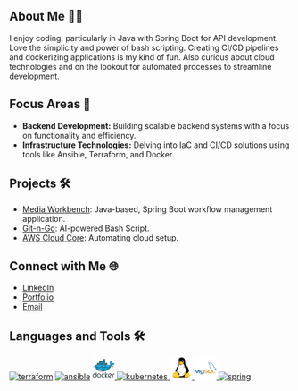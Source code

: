 ## About Me 👨‍💻

I enjoy coding, particularly in Java with Spring Boot for API development. 
Love the simplicity and power of bash scripting. 
Creating CI/CD pipelines and dockerizing applications is my kind of fun.
Also curious about cloud technologies and on the lookout for automated processes to streamline development.



## Focus Areas 🎯

- **Backend Development:** Building scalable backend systems with a focus on functionality and efficiency.
- **Infrastructure Technologies:** Delving into IaC and CI/CD solutions using tools like Ansible, Terraform, and Docker.



## Projects 🛠️

- [Media Workbench](https://github.com/fr3m3n/media-workbench): Java-based, Spring Boot workflow management application.
- [Git-n-Go](https://github.com/fr3m3n/git-n-go): AI-powered Bash Script.
- [AWS Cloud Core](https://github.com/fr3m3n/cloud-core): Automating cloud setup.



## Connect with Me 🌐

- [LinkedIn](https://www.linkedin.com/in/maximo-timochenko/)
- [Portfolio](https://stellinelab.io/)
- [Email](mailto:mtimochenko@tutanota.com)




## Languages and Tools 🛠️

<p align="left"> 
  <a href="https://www.terraform.io/" target="_blank" rel="noreferrer"><img src="https://www.vectorlogo.zone/logos/terraformio/terraformio-icon.svg" alt="terraform" width="40" height="40"/></a>
  <a href="https://www.ansible.com/" target="_blank" rel="noreferrer"><img src="https://www.vectorlogo.zone/logos/ansible/ansible-icon.svg" alt="ansible" width="40" height="40"/></a>
  <a href="https://www.docker.com/" target="_blank" rel="noreferrer"> <img src="https://raw.githubusercontent.com/devicons/devicon/master/icons/docker/docker-original-wordmark.svg" alt="docker" width="40" height="40"/> </a> 
  <a href="https://kubernetes.io" target="_blank" rel="noreferrer"> <img src="https://www.vectorlogo.zone/logos/kubernetes/kubernetes-icon.svg" alt="kubernetes" width="40" height="40"/> </a> 
  <a href="https://www.linux.org/" target="_blank" rel="noreferrer"> <img src="https://raw.githubusercontent.com/devicons/devicon/master/icons/linux/linux-original.svg" alt="linux" width="40" height="40"/> </a> 
  <a href="https://www.mysql.com/" target="_blank" rel="noreferrer"> <img src="https://raw.githubusercontent.com/devicons/devicon/master/icons/mysql/mysql-original-wordmark.svg" alt="mysql" width="40" height="40"/> </a> 
  <a href="https://spring.io/" target="_blank" rel="noreferrer"> <img src="https://www.vectorlogo.zone/logos/springio/springio-icon.svg" alt="spring" width="40" height="40"/> </a>
</p>
